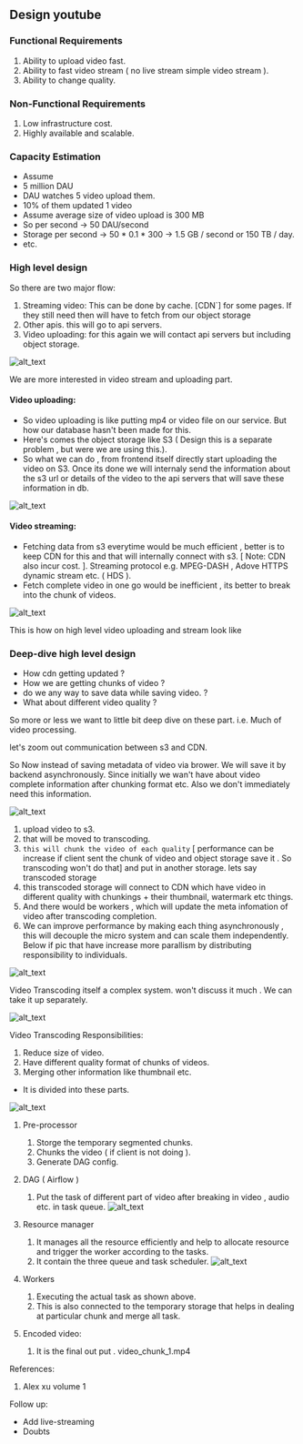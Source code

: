 ## Design youtube 

### Functional Requirements
1. Ability to upload video fast.
2. Ability to fast video stream ( no live stream simple video stream ).
3. Ability to change quality.

### Non-Functional Requirements
1. Low infrastructure cost.
2. Highly available and scalable.

### Capacity Estimation

- Assume
- 5 million DAU
- DAU watches 5 video upload them.
- 10% of them updated 1 video
- Assume average size of video upload is 300 MB
- So per second -> 50 DAU/second
- Storage per second -> 50 * 0.1 * 300 -> 1.5 GB / second or 150 TB / day.
- etc.

### High level design

So there are two major flow:

1. Streaming video: This can be done by cache. [CDN`] for some pages. If they still need then will have to fetch from our object storage
2. Other apis. this will go to api servers.
3. Video uploading: for this again we will contact api servers but including object storage.

![alt_text](./images/img_1.png)

We are more interested in video stream and uploading part. 

#### Video uploading:

- So video uploading is like putting mp4 or video file on our service. But how our database hasn't been made for this.
- Here's comes the object storage like S3 ( Design this is a separate problem , but were we are using this.).
- So what we can do , from frontend itself directly start uploading the video on S3. Once its done we will internaly send the information about the s3 url or details of the video to the api servers that will save these information in db.

![alt_text](./images/img_2.png)

#### Video streaming:

- Fetching data from s3 everytime would be much efficient , better is to keep CDN for this and that will internally connect with s3. [ Note: CDN also incur cost. ]. Streaming protocol e.g. MPEG-DASH , Adove HTTPS dynamic stream etc. ( HDS ).
- Fetch complete video in one go would be inefficient , its better to break into the chunk of videos. 

![alt_text](./images/img_3.png)

This is how on high level video uploading and stream look like

### Deep-dive high level design

- How cdn getting updated ?
- How we are getting chunks of video ?  
- do we any way to save data while saving video. ? 
- What about different video quality ? 

So more or less we want to little bit deep dive on these part. i.e. Much of video processing.

let's zoom out communication between s3 and CDN.

So Now instead of saving metadata of video via brower. We will save it by backend asynchronously. Since initially we wan't have about video complete information after chunking format etc. Also we don't immediately need this information.

![alt_text](./images/img.png)

1. upload video to s3.
2. that will be moved to transcoding.
3. ``this will chunk the video of each quality`` [ performance can be increase if client sent the chunk of video and object storage save it . So transcoding won't do that] and put in another storage. lets say transcoded storage
4. this transcoded storage will connect to CDN which have video in different quality with chunkings + their thumbnail, watermark etc things.
5. And there would be workers , which will update the meta infomation of video after transcoding completion.
6. We can improve performance by making each thing asynchronously , this will decouple the micro system and can scale them independently. Below if pic that have increase more parallism by distributing responsibility to individuals.

![alt_text](./images/img_4.png)


Video Transcoding itself a complex system. won't discuss it much . We can take it up separately.

![alt_text](./images/img_6.png)

Video Transcoding Responsibilities:

1. Reduce size of video.
2. Have different quality format of chunks of videos.
3. Merging other information like thumbnail etc.

- It is divided into these parts.

![alt_text](./images/img_5.png)

1. Pre-processor
   1. Storge the temporary segmented chunks.
   2. Chunks the video ( if client is not doing ).
   2. Generate DAG config.
2. DAG ( Airflow )
   1. Put the task of different part of video after breaking in video , audio etc. in task queue.
      ![alt_text](./images/img_7.png)
3. Resource manager
   1. It manages all the resource efficiently and help to allocate resource and trigger the worker according to the tasks.
   2. It contain the three queue and task scheduler.
   ![alt_text](./images/img_8.png)
   
4. Workers
   1. Executing the actual task as shown above.
   2. This is also connected to the temporary storage that helps in dealing at particular chunk and merge all task.
5. Encoded video:
   1. It is the final out put . video_chunk_1.mp4

References:
1. Alex xu volume 1


Follow up:
- Add live-streaming
- Doubts
  
 